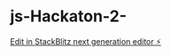# js-Hackaton-2-

[Edit in StackBlitz next generation editor ⚡️](https://stackblitz.com/~/github.com/Saintfather08/js-Hackaton-2-)